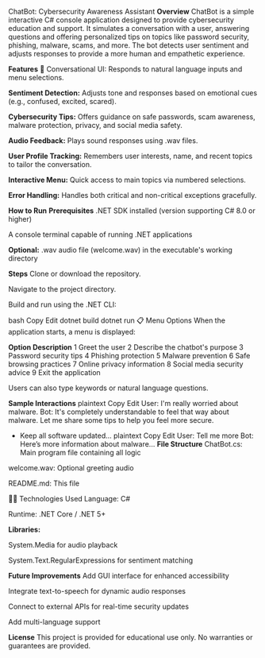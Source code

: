 ChatBot: Cybersecurity Awareness Assistant
**Overview**
ChatBot is a simple interactive C# console application designed to provide cybersecurity education and support. It simulates a conversation with a user, answering questions and offering personalized tips on topics like password security, phishing, malware, scams, and more. The bot detects user sentiment and adjusts responses to provide a more human and empathetic experience.

**Features**
💬 Conversational UI: Responds to natural language inputs and menu selections.

**Sentiment Detection:** Adjusts tone and responses based on emotional cues (e.g., confused, excited, scared).

**Cybersecurity Tips:** Offers guidance on safe passwords, scam awareness, malware protection, privacy, and social media safety.

**Audio Feedback:** Plays sound responses using .wav files.

**User Profile Tracking:** Remembers user interests, name, and recent topics to tailor the conversation.

**Interactive Menu:** Quick access to main topics via numbered selections.

**Error Handling:** Handles both critical and non-critical exceptions gracefully.

**How to Run**
**Prerequisites**
.NET SDK installed (version supporting C# 8.0 or higher)

A console terminal capable of running .NET applications

**Optional:** .wav audio file (welcome.wav) in the executable's working directory

**Steps**
Clone or download the repository.

Navigate to the project directory.

Build and run using the .NET CLI:

bash
Copy
Edit
dotnet build
dotnet run
📋 Menu Options
When the application starts, a menu is displayed:

**Option	Description**
1	Greet the user
2	Describe the chatbot's purpose
3	Password security tips
4	Phishing protection
5	Malware prevention
6	Safe browsing practices
7	Online privacy information
8	Social media security advice
9	Exit the application

Users can also type keywords or natural language questions.

**Sample Interactions**
plaintext
Copy
Edit
User: I'm really worried about malware.
Bot: It's completely understandable to feel that way about malware. Let me share some tips to help you feel more secure.
- Keep all software updated...
plaintext
Copy
Edit
User: Tell me more
Bot: Here’s more information about malware...
**File Structure**
ChatBot.cs: Main program file containing all logic

welcome.wav: Optional greeting audio

README.md: This file

👩‍💻 Technologies Used
Language: C#

Runtime: .NET Core / .NET 5+

**Libraries:**

System.Media for audio playback

System.Text.RegularExpressions for sentiment matching

**Future Improvements**
Add GUI interface for enhanced accessibility

Integrate text-to-speech for dynamic audio responses

Connect to external APIs for real-time security updates

Add multi-language support

**License**
This project is provided for educational use only. No warranties or guarantees are provided.
